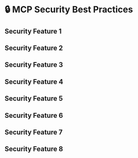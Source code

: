 # 🔒 MCP Security Best Practices
## Security Feature 1
## Security Feature 2
## Security Feature 3
## Security Feature 4
## Security Feature 5
## Security Feature 6
## Security Feature 7
## Security Feature 8
